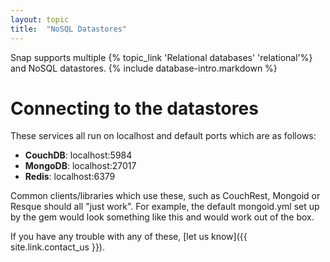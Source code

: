 ```yaml
---
layout: topic
title:  "NoSQL Datastores"
---
```


Snap supports multiple {% topic_link 'Relational databases' 'relational'%} and NoSQL datastores. {% include database-intro.markdown %}

# Connecting to the datastores

These services all run on localhost and default ports which are as follows:

* **CouchDB**: localhost:5984
* **MongoDB**: localhost:27017
* **Redis**:   localhost:6379

Common clients/libraries which use these, such as CouchRest, Mongoid or Resque should all "just work". For example, the default mongoid.yml set up by the gem would look something like this and would work out of the box.

If you have any trouble with any of these, [let us know]({{ site.link.contact_us }}).
